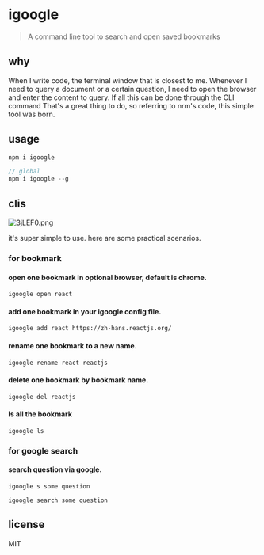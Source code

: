 # igoogle

> A command line tool to search and open saved bookmarks

## why

When I write code, the terminal window that is closest to me. 
Whenever I need to query a document or a certain question, I need to open the browser and enter the content to query. 
If all this can be done through the CLI command That's a great thing to do, so referring to nrm's code, this simple tool was born.

## usage

```js
npm i igoogle

// global
npm i igoogle --g
```

## clis

![3jLEF0.png](https://s2.ax1x.com/2020/03/07/3jLEF0.png)

it's super simple to use. here are some practical scenarios.

### **for bookmark**

#### open one bookmark in optional browser, default is chrome.

```shell
igoogle open react
```

#### add one bookmark in your igoogle config file.

```shell
igoogle add react https://zh-hans.reactjs.org/
```

#### rename one bookmark to a new name.

```shell
igoogle rename react reactjs
```

#### delete one bookmark by bookmark name.

```shell
igoogle del reactjs
```

#### ls all the bookmark

```shell
igoogle ls
```

### **for google search**

#### search question via google.

```shell
igoogle s some question

igoogle search some question
```

## license

MIT